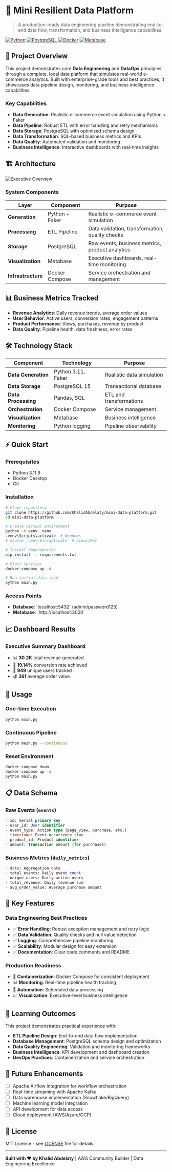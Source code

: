 # 🚀 Mini Resilient Data Platform

> A production-ready data engineering pipeline demonstrating end-to-end data flow, transformation, and business intelligence capabilities.

[![Python](https://img.shields.io/badge/Python-3.11.9-blue.svg)](https://python.org)
[![PostgreSQL](https://img.shields.io/badge/PostgreSQL-15-blue.svg)](https://postgresql.org)
[![Docker](https://img.shields.io/badge/Docker-Compose-blue.svg)](https://docker.com)
[![Metabase](https://img.shields.io/badge/Metabase-Latest-green.svg)](https://metabase.com)

## 🎯 Project Overview

This project demonstrates core **Data Engineering** and **DataOps** principles through a complete, local data platform that simulates real-world e-commerce analytics. Built with enterprise-grade tools and best practices, it showcases data pipeline design, monitoring, and business intelligence capabilities.

### Key Capabilities
- **Data Generation**: Realistic e-commerce event simulation using Python + Faker
- **Data Pipeline**: Robust ETL with error handling and retry mechanisms  
- **Data Storage**: PostgreSQL with optimized schema design
- **Data Transformation**: SQL-based business metrics and KPIs
- **Data Quality**: Automated validation and monitoring
- **Business Intelligence**: Interactive dashboards with real-time insights

## 🏗️ Architecture

![Executive Overview](executive_overview.png)

### System Components

| Layer | Component | Purpose |
|-------|-----------|---------|
| **Generation** | Python + Faker | Realistic e-commerce event simulation |
| **Processing** | ETL Pipeline | Data validation, transformation, quality checks |
| **Storage** | PostgreSQL | Raw events, business metrics, product analytics |
| **Visualization** | Metabase | Executive dashboards, real-time monitoring |
| **Infrastructure** | Docker Compose | Service orchestration and management |

## 📊 Business Metrics Tracked

- **Revenue Analytics**: Daily revenue trends, average order values
- **User Behavior**: Active users, conversion rates, engagement patterns  
- **Product Performance**: Views, purchases, revenue by product
- **Data Quality**: Pipeline health, data freshness, error rates

## 🛠️ Technology Stack

| Component | Technology | Purpose |
|-----------|------------|---------|
| **Data Generation** | Python 3.11, Faker | Realistic data simulation |
| **Data Storage** | PostgreSQL 15 | Transactional database |
| **Data Processing** | Pandas, SQL | ETL and transformations |
| **Orchestration** | Docker Compose | Service management |
| **Visualization** | Metabase | Business intelligence |
| **Monitoring** | Python logging | Pipeline observability |

## ⚡ Quick Start

### Prerequisites
- Python 3.11.9
- Docker Desktop
- Git

### Installation

```bash
# Clone repository
git clone https://github.com/KhalidAbdelaty/mini-data-platform.git
cd mini-data-platform

# Create virtual environment
python -m venv .venv
.venv\Scripts\activate  # Windows
# source .venv/bin/activate  # Linux/Mac

# Install dependencies
pip install -r requirements.txt

# Start services
docker-compose up -d

# Run initial data load
python main.py
```

### Access Points
- **Database**: \`localhost:5432\` (admin/password123)
- **Metabase**: \`http://localhost:3000\`

## 📈 Dashboard Results

### Executive Summary Dashboard
- 📊 **30.2K** total revenue generated
- 🎯 **19.14%** conversion rate achieved  
- 👥 **949** unique users tracked
- 💰 **261** average order value

## 🔧 Usage

### One-time Execution
```bash
python main.py
```

### Continuous Pipeline
```bash
python main.py --continuous
```

### Reset Environment
```bash
docker-compose down
docker-compose up -d
python main.py
```

## 📋 Data Schema

### Raw Events (`events`)
```sql
- id: Serial primary key
- user_id: User identifier  
- event_type: Action type (page_view, purchase, etc.)
- timestamp: Event occurrence time
- product_id: Product identifier
- amount: Transaction amount (for purchases)
```

### Business Metrics (`daily_metrics`)
```sql
- date: Aggregation date
- total_events: Daily event count
- unique_users: Daily active users
- total_revenue: Daily revenue sum
- avg_order_value: Average purchase amount
```

## 🚀 Key Features

### Data Engineering Best Practices
- ✅ **Error Handling**: Robust exception management and retry logic
- ✅ **Data Validation**: Quality checks and null value detection  
- ✅ **Logging**: Comprehensive pipeline monitoring
- ✅ **Scalability**: Modular design for easy extension
- ✅ **Documentation**: Clear code comments and README

### Production Readiness
- 🐳 **Containerization**: Docker Compose for consistent deployment
- 📊 **Monitoring**: Real-time pipeline health tracking
- 🔄 **Automation**: Scheduled data processing
- 📈 **Visualization**: Executive-level business intelligence

## 🎯 Learning Outcomes

This project demonstrates practical experience with:
- **ETL Pipeline Design**: End-to-end data flow implementation
- **Database Management**: PostgreSQL schema design and optimization
- **Data Quality Engineering**: Validation and monitoring frameworks
- **Business Intelligence**: KPI development and dashboard creation
- **DevOps Practices**: Containerization and service orchestration

## 🔄 Future Enhancements

- [ ] Apache Airflow integration for workflow orchestration
- [ ] Real-time streaming with Apache Kafka
- [ ] Data warehouse implementation (Snowflake/BigQuery)
- [ ] Machine learning model integration
- [ ] API development for data access
- [ ] Cloud deployment (AWS/Azure/GCP)

## 📄 License

MIT License - see [LICENSE](LICENSE) file for details.

---

**Built with ❤️ by Khalid Abdelaty** | AWS Community Builder | Data Engineering Excellence
